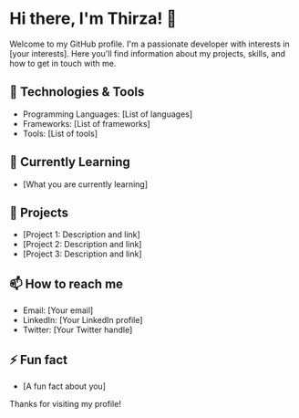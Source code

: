 # Hi there, I'm Thirza! 👋

Welcome to my GitHub profile. I'm a passionate developer with interests in [your interests]. Here you'll find information about my projects, skills, and how to get in touch with me.

## 🔧 Technologies & Tools
- Programming Languages: [List of languages]
- Frameworks: [List of frameworks]
- Tools: [List of tools]

## 🌱 Currently Learning
- [What you are currently learning]

## 🚀 Projects
- [Project 1: Description and link]
- [Project 2: Description and link]
- [Project 3: Description and link]

## 📫 How to reach me
- Email: [Your email]
- LinkedIn: [Your LinkedIn profile]
- Twitter: [Your Twitter handle]

## ⚡ Fun fact
- [A fun fact about you]

Thanks for visiting my profile!
